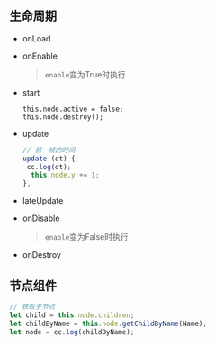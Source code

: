 <!-- 
title: 02-Cocos2D组件
sort: 
--> 

## 生命周期

- onLoad

- onEnable

  > `enable`变为True时执行

- start

  ```
  this.node.active = false;
  this.node.destroy();  
  ```

  

-  update

   ```js
   // 前一帧的时间
   update (dt) {
   	cc.log(dt);
     this.node.y += 1;
   },
   ```

-  lateUpdate

- onDisable

  > `enable`变为False时执行

- onDestroy

## 节点组件

```js
// 获取子节点
let child = this.node.children;
let childByName = this.node.getChildByName(Name);
let node = cc.log(childByName);
```

